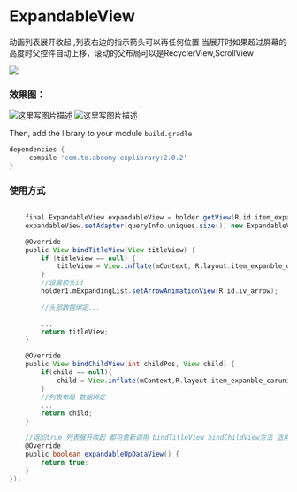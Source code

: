 # ExpandableView

动画列表展开收起 ,列表右边的指示箭头可以再任何位置
 当展开时如果超过屏幕的高度时父控件自动上移，滚动的父布局可以是RecyclerView,ScrollView
 
[![](https://jitpack.io/v/zguop/ExpandableView.svg)](https://jitpack.io/#zguop/ExpandableView)

### 效果图：

![这里写图片描述](Untitled20.gif)    ![这里写图片描述](Untitled21.gif)


Then, add the library to your module `build.gradle`
```gradle
dependencies {
	 compile 'com.to.aboomy:explibrary:2.0.2'
}
```
### 使用方式

```groovy
    
    final ExpandableView expandableView = holder.getView(R.id.item_expanble);
    expandableView.setAdapter(queryInfo.uniques.size(), new ExpandableView.OnBindListener() {

    @Override
    public View bindTitleView(View titleView) {
        if (titleView == null) {
            titleView = View.inflate(mContext, R.layout.item_expanble_querycar, null);
        }
        //设置箭头id
        holder1.mExpandingList.setArrowAnimationView(R.id.iv_arrow);
        
        //头部数据绑定...

        ...
        return titleView;
    }

    @Override
    public View bindChildView(int childPos, View child) {
        if(child == null){
            child = View.inflate(mContext,R.layout.item_expanble_caruniques,null);
        }
        //列表布局 数据绑定
        ...
        return child;
    }

    //返回true 列表展开收起 都将重新调用 bindTitleView bindChildView方法 适用于数据变化
    @Override
    public boolean expandableUpDataView() {
        return true;
    }
});
```
